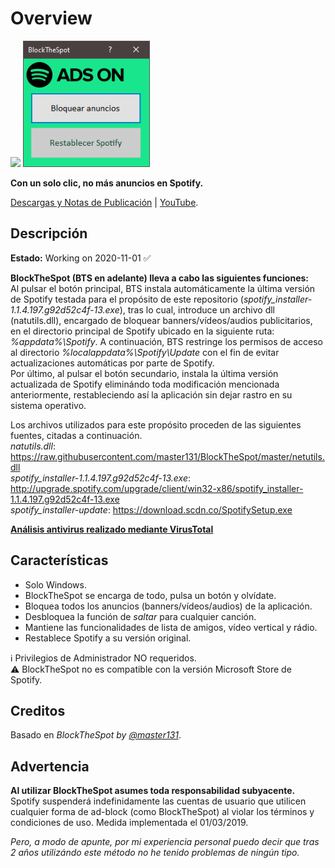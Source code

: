 # Overview
<img src="https://github.com/bitasuperactive/BlockTheSpot-C-Sharp/blob/master/doc/icon.ico" width="216"/> <img src="https://github.com/bitasuperactive/BlockTheSpot-C-Sharp/blob/master/doc/blockthespot.png" width="203"/>

**Con un solo clic, no más anuncios en Spotify.**

[Descargas y Notas de Publicación](https://github.com/bitasuperactive/BlockTheSpot-C-Sharp/releases) | [YouTube](https://www.youtube.com/channel/UCc-AA6VaZh81DYYCrSAMS5w?).

## Descripción
**Estado:** Working on 2020-11-01 :white_check_mark:

**BlockTheSpot (BTS en adelante) lleva a cabo las siguientes funciones:**   
Al pulsar el botón principal, BTS instala automáticamente la última versión de Spotify testada para el propósito de este repositorio (*spotify_installer-1.1.4.197.g92d52c4f-13.exe*), tras lo cual, introduce un archivo dll (natutils.dll), encargado de bloquear banners/vídeos/audios publicitarios, en el directorio principal de Spotify ubicado en la siguiente ruta: *%appdata%\Spotify*. A continuación, BTS restringe los permisos de acceso al directorio *%localappdata%\Spotify\Update* con el fin de evitar actualizaciones automáticas por parte de Spotify.    
Por último, al pulsar el botón secundario, instala la última versión actualizada de Spotify eliminándo toda modificación mencionada anteriormente, restableciendo así la aplicación sin dejar rastro en su sistema operativo.

Los archivos utilizados para este propósito proceden de las siguientes fuentes, citadas a continuación.   
*natutils.dll*: https://raw.githubusercontent.com/master131/BlockTheSpot/master/netutils.dll        
*spotify_installer-1.1.4.197.g92d52c4f-13.exe*: http://upgrade.spotify.com/upgrade/client/win32-x86/spotify_installer-1.1.4.197.g92d52c4f-13.exe       
*spotify_installer-update*: https://download.scdn.co/SpotifySetup.exe

[**Análisis antivirus realizado mediante VirusTotal**](https://www.virustotal.com/gui/file/db72d1346a96ca303bfc3c8c46497cfd58c42f987394679860298ef0f3e4f2a3/detection)

## Características
- Solo Windows.
- BlockTheSpot se encarga de todo, pulsa un botón y olvídate.
- Bloquea todos los anuncios (banners/vídeos/audios) de la aplicación.
- Desbloquea la función de *saltar* para cualquier canción.
- Mantiene las funcionalidades de lista de amigos, vídeo vertical y rádio.
- Restablece Spotify a su versión original.

:information_source: Privilegios de Administrador NO requeridos.    
:warning: BlockTheSpot no es compatible con la versión Microsoft Store de Spotify.

## Creditos
Basado en *BlockTheSpot by [@master131](https://github.com/master131/BlockTheSpot)*.

## Advertencia
**Al utilizar BlockTheSpot asumes toda responsabilidad subyacente.**    
Spotify suspenderá indefinidamente las cuentas de usuario que utilicen cualquier forma de ad-block (como BlockTheSpot) al violar los términos y condiciones de uso. Medida implementada el 01/03/2019.

*Pero, a modo de apunte, por mi experiencia personal puedo decir que tras 2 años utilizándo este método no he tenido problemas de ningún tipo.*
